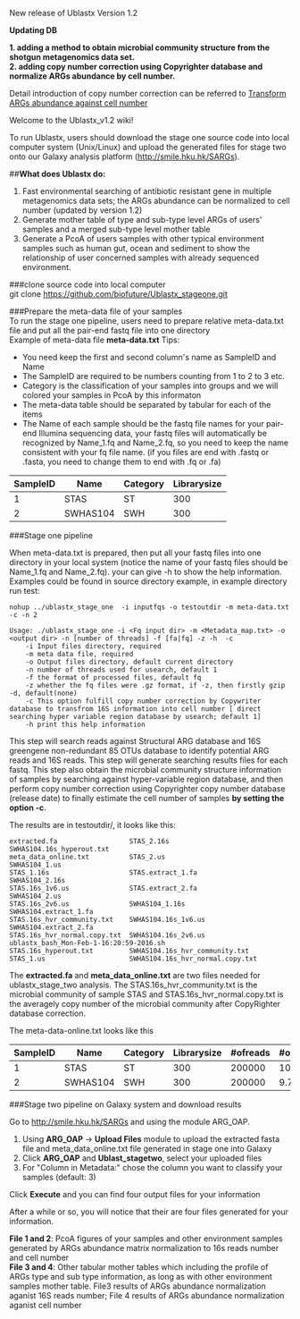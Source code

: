 New release of Ublastx Version 1.2

**Updating DB**

**1. adding a method to obtain microbial community structure from the shotgun metagenomics data set.**  
**2. adding copy number correction using Copyrighter database and normalize ARGs abundance by cell number.**  

Detail introduction of copy number correction can be referred to [Transform ARGs abundance against cell number](https://github.com/biofuture/Ublastx_stageone/wiki/Transform-ARGs-abundance-against-cell-number)


Welcome to the Ublastx_v1.2 wiki!

To run Ublastx, users should download the stage one source code into local computer system (Unix/Linux) and upload the generated files for stage two onto our Galaxy analysis platform (http://smile.hku.hk/SARGs). 

##**What does Ublastx do:**   
1. Fast environmental searching of antibiotic resistant gene in multiple metagenomics data sets; the ARGs abundance can be normalized to cell number (updated by version 1.2)
2. Generate mother table of type and sub-type level ARGs of users' samples and a merged sub-type level mother table    
3. Generate a PcoA of users samples with other typical environment samples such as human gut, ocean and sediment to show the relationship of user concerned samples with already sequenced environment.  

###clone source code into local computer  
    git clone  https://github.com/biofuture/Ublastx_stageone.git  

###Prepare the meta-data file of your samples  
 To run the stage one pipeline, users need to prepare relative meta-data.txt file and put all the pair-end fastq file into one directory  
Example of meta-data file **meta-data.txt**  Tips:   
* You need keep the first and second column's name as SampleID and Name
* The SampleID are required to be numbers counting from 1 to 2 to 3 etc.
* Category is the classification of your samples into groups and we will colored your samples in PcoA by this informaton
* The meta-data table should be separated by tabular for each of the items 
* The Name of each sample should be the fastq file names for your pair-end Illumina sequencing data, your fastq files will automatically be recognized by Name_1.fq and Name_2.fq, so you need to keep the name consistent with your fq file name. (if you files are end with .fastq or .fasta, you need to change them to end with .fq or .fa)

SampleID | Name | Category | Librarysize
---------|------|-----------|------------ 
 1       | STAS | ST  |         300  
 2       | SWHAS104 | SWH  |         300

###Stage one pipeline

When meta-data.txt is prepared, then put all your fastq files into one directory in your local system (notice the name of your fastq files should be Name_1.fq and Name_2.fq). your can give -h to show the help information. Examples could be found in source directory example, in example directory run test:   

`nohup ../ublastx_stage_one  -i inputfqs -o testoutdir -m meta-data.txt -c -n 2`   
    
    Usage: ./ublastx_stage_one -i <Fq input dir> -m <Metadata_map.txt> -o <output dir> -n [number of threads] -f [fa|fq] -z -h  -c    
        -i Input files directory, required
        -m meta data file, required
        -o Output files directory, default current directory
        -n number of threads used for usearch, default 1
        -f the format of processed files, default fq
        -z whether the fq files were .gz format, if -z, then firstly gzip -d, default(none) 
        -c This option fulfill copy number correction by Copywriter database to transfrom 16S information into cell number [ direct searching hyper variable region database by usearch; default 1]
        -h print this help information 

This step will search reads against Structural ARG database and 16S greengene non-redundant 85 OTUs database to identify potential ARG reads and 16S reads. This step will generate searching results files for each fastq.  This step also obtain the microbial community structure information of samples by searching against hyper-variable region database, and then perform copy number correction using Copyrighter copy number database (release date) to finally estimate the cell number of samples **by setting the option -c**.
 
The results are in testoutdir/, it looks like this:

    extracted.fa                  STAS_2.16s                        SWHAS104.16s_hyperout.txt
    meta_data_online.txt          STAS_2.us                         SWHAS104_1.us
    STAS_1.16s                    STAS.extract_1.fa                 SWHAS104_2.16s
    STAS.16s_1v6.us               STAS.extract_2.fa                 SWHAS104_2.us
    STAS.16s_2v6.us               SWHAS104_1.16s                    SWHAS104.extract_1.fa
    STAS.16s_hvr_community.txt    SWHAS104.16s_1v6.us               SWHAS104.extract_2.fa
    STAS.16s_hvr_normal.copy.txt  SWHAS104.16s_2v6.us               ublastx_bash_Mon-Feb-1-16:20:59-2016.sh
    STAS.16s_hyperout.txt         SWHAS104.16s_hvr_community.txt
    STAS_1.us                     SWHAS104.16s_hvr_normal.copy.txt

The **extracted.fa** and **meta_data_online.txt** are two files needed for ublastx_stage_two analysis. The STAS.16s_hvr_community.txt is the microbial community of sample STAS and STAS.16s_hvr_normal.copy.txt is the averagely copy number of the microbial community after CopyRighter database correction.

The meta-data-online.txt looks like this 

SampleID | Name | Category | Librarysize | #ofreads | #of16S| **#ofCell**
---------|------|-----------|------------|----------|-------|-------- 
 1       | STAS | ST  |         300  |200000 | 10.1  |   4.9
 2       | SWHAS104 | SWH  |         300  |200000 | 9.7 |    4.1

###Stage two pipeline on Galaxy system and download results

Go to http://smile.hku.hk/SARGs and using the module ARG_OAP.  

1. Using **ARG_OAP** -> **Upload Files** module to upload the extracted fasta file and meta_data_online.txt file generated in stage one into Galaxy  
2. Click **ARG_OAP** and **Ublast_stagetwo**, select your uploaded files  
3. For \"Column in Metadata:\" chose the column you want to classify your samples (default: 3)

Click **Execute** and you can find four output files for your information

After a while or so, you will notice that their are four files generated for your information.  
 
**File 1 and 2**: PcoA figures of your samples and other environment samples generated by ARGs abundance matrix normalization to 16s reads number and cell number  
**File 3 and 4**: Other tabular mother tables which including the profile of ARGs type and sub type information, as long as with other environment samples mother table. File3 results of ARGs abundance normalization aganist 16S reads number; File 4 results of ARGs abundance normalization aganist cell number



 
